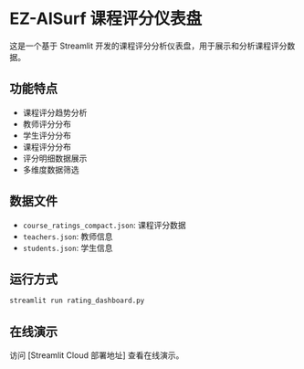 # EZ-AISurf 课程评分仪表盘

这是一个基于 Streamlit 开发的课程评分分析仪表盘，用于展示和分析课程评分数据。

## 功能特点

- 课程评分趋势分析
- 教师评分分布
- 学生评分分布
- 课程评分分布
- 评分明细数据展示
- 多维度数据筛选

## 数据文件

- `course_ratings_compact.json`: 课程评分数据
- `teachers.json`: 教师信息
- `students.json`: 学生信息

## 运行方式

```bash
streamlit run rating_dashboard.py
```

## 在线演示

访问 [Streamlit Cloud 部署地址] 查看在线演示。 
